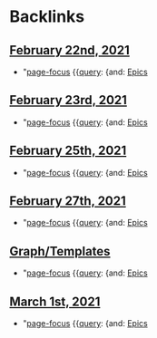 
# Backlinks
## [February 22nd, 2021](<February 22nd, 2021.md>)
- "[page-focus](<page-focus.md>) {{[query](<query.md>): {and: [Epics](<Epics.md>)

## [February 23rd, 2021](<February 23rd, 2021.md>)
- "[page-focus](<page-focus.md>) {{[query](<query.md>): {and: [Epics](<Epics.md>)

## [February 25th, 2021](<February 25th, 2021.md>)
- "[page-focus](<page-focus.md>) {{[query](<query.md>): {and: [Epics](<Epics.md>)

## [February 27th, 2021](<February 27th, 2021.md>)
- "[page-focus](<page-focus.md>) {{[query](<query.md>): {and: [Epics](<Epics.md>)

## [Graph/Templates](<Graph/Templates.md>)
- "[page-focus](<page-focus.md>) {{[query](<query.md>): {and: [Epics](<Epics.md>)

## [March 1st, 2021](<March 1st, 2021.md>)
- "[page-focus](<page-focus.md>) {{[query](<query.md>): {and: [Epics](<Epics.md>)

